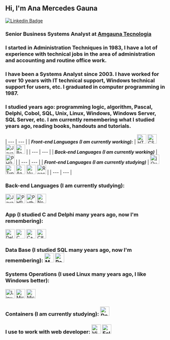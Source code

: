 
## Hi, I'm Ana Mercedes Gauna

[![Linkedin Badge](https://img.shields.io/badge/-LinkedIn-blue?style=flat-square&logo=Linkedin&logoColor=white&link=https://www.linkedin.com/in/amgauna/)](https://www.linkedin.com/in/amgauna/) 

### Senior Business Systems Analyst at <a href="https://www.amgauna.com.br" target="_blank">Amgauna Tecnologia</a> 

### I started in Administration Techniques in 1983, I have a lot of experience with technical jobs in the area of administration and accounting and routine office work.
 
 
### I have been a Systems Analyst since 2003. I have worked for over 10 years with IT technical support, Windows technical support for users, etc. I graduated in computer programming in 1987. 

### I studied years ago: programming logic, algorithm, Pascal, Delphi, Cobol, SQL, Unix, Linux, Windows, Windows Server, SQL Server, etc. I am currently remembering what I studied years ago, reading books, handouts and tutorials.

| --- | --- |
| ***Front-end Languages (I am currently working):*** |
<a href="https://www.w3.org/TR/html5/" title="HTML5"><img src="https://github.com/tomchen/stack-icons/blob/master/logos/html-5.svg" alt="HTML5" width="29px" height="29px"></a>
<a href="https://www.w3.org/TR/CSS/" title="CSS3"><img src="https://github.com/tomchen/stack-icons/blob/master/logos/css-3.svg" alt="CSS3" width="29px" height="29px"></a> 
<a href="https://developer.mozilla.org/en-US/docs/Web/JavaScript" title="JavaScript"><img src="https://github.com/tomchen/stack-icons/blob/master/logos/javascript.svg" alt="JavaScript" width="29px" height="29px"></a> 
<a href="https://getbootstrap.com/" title="Bootstrap"><img src="https://github.com/tomchen/stack-icons/blob/master/logos/bootstrap.svg" alt="Bootstrap" width="29px" height="29px"></a> |
| --- | --- |
| ***Back-end Languages (I am currently working)*** | <a href="https://php.net/" title="PHP"><img src="https://github.com/tomchen/stack-icons/blob/master/logos/php.svg" alt="PHP" width="29px" height="29px"></a> |
| --- | --- |
| ***Front-end Languages (I am currently studying)*** |
<a><img src="https://github.com/tomchen/stack-icons/blob/master/logos/jquery-icon.svg" alt="jQuery" width="29px" height="29px"></a>
<a><img src="https://github.com/tomchen/stack-icons/blob/master/logos/typescript-icon.svg" alt="Typescript" width="29px" height="29px"></a>
<a><img src="https://github.com/tomchen/stack-icons/blob/master/logos/angular-icon.svg" alt="Angular" width="29px" height="29px"></a>
<a><img src="https://github.com/tomchen/stack-icons/blob/master/logos/vue.svg" alt="Vue.js" width="29px" height="29px"></a>
<a><img src="https://github.com/tomchen/stack-icons/blob/master/logos/react.svg" alt="React.js" width="29px" height="29px"></a> |
| --- | --- |
### Back-end Languages (I am currently studying):
<a><img src="https://github.com/tomchen/stack-icons/blob/master/logos/java.svg" alt="Java" width="29px" height="29px"></a> 
<a><img src="https://github.com/tomchen/stack-icons/blob/master/logos/php.svg" alt="PHP" width="29px" height="29px"></a>
<a><img src="https://github.com/tomchen/stack-icons/blob/master/logos/python.svg" alt="Python" width="29px" height="29px"></a>
<a><img src="https://github.com/tomchen/stack-icons/blob/master/logos/nodejs-icon.svg" alt="Node.js" width="29px" height="29px"></a>

### App (I studied C and Delphi many years ago, now I'm remembering):
<a><img src="https://github.com/tomchen/stack-icons/blob/master/logos/delphi.svg" alt="Delphi" width="29px" height="29px"></a> 
<a><img src="https://github.com/tomchen/stack-icons/blob/master/logos/c.svg" alt="C" width="29px" height="29px"></a>
<a><img src="https://github.com/tomchen/stack-icons/blob/master/logos/c-sharp.svg" alt="C++" width="29px" height="29px"></a> 
<a><img src="https://github.com/tomchen/stack-icons/blob/master/logos/c-plusplus.svg" alt="C#" width="29px" height="29px"></a>

### Data Base (I studied SQL many years ago, now I'm remembering): <a><img src="https://github.com/tomchen/stack-icons/blob/master/logos/mysql.svg" alt="MySQL" width="29px" height="29px"></a>  <a><img src="https://github.com/tomchen/stack-icons/blob/master/logos/postgresql.svg" alt="PostgreSQL" width="29px" height="29px"></a>

### Systems Operations (I used Linux many years ago, I like Windows better):
<a><img src="https://github.com/tomchen/stack-icons/blob/master/logos/linux-tux.svg" alt="Linux" width="29px" height="29px"></a> 
<a><img src="https://github.com/tomchen/stack-icons/blob/master/logos/microsoft-windows.svg" alt="Microsoft Windows" width="29px" height="29px"></a> 
<a><img src="https://github.com/tomchen/stack-icons/blob/master/logos/azure-icon.svg" alt="Microsoft Azure" width="29px" height="29px"></a>

### Containers (I am currently studying): <a><img src="https://github.com/tomchen/stack-icons/blob/master/logos/docker-icon.svg" alt="Docker" width="29px" height="29px"></a>

### I use to work with web developer: <a href="https://code.visualstudio.com/" title="Visual Studio Code"><img src="https://github.com/tomchen/stack-icons/blob/master/logos/visual-studio-code.svg" alt="Visual Studio Code" width="29px" height="29px"></a> <a><img src="https://github.com/tomchen/stack-icons/blob/master/logos/eclipse.svg" alt="Eclipse" width="29px" height="29px"></a>


